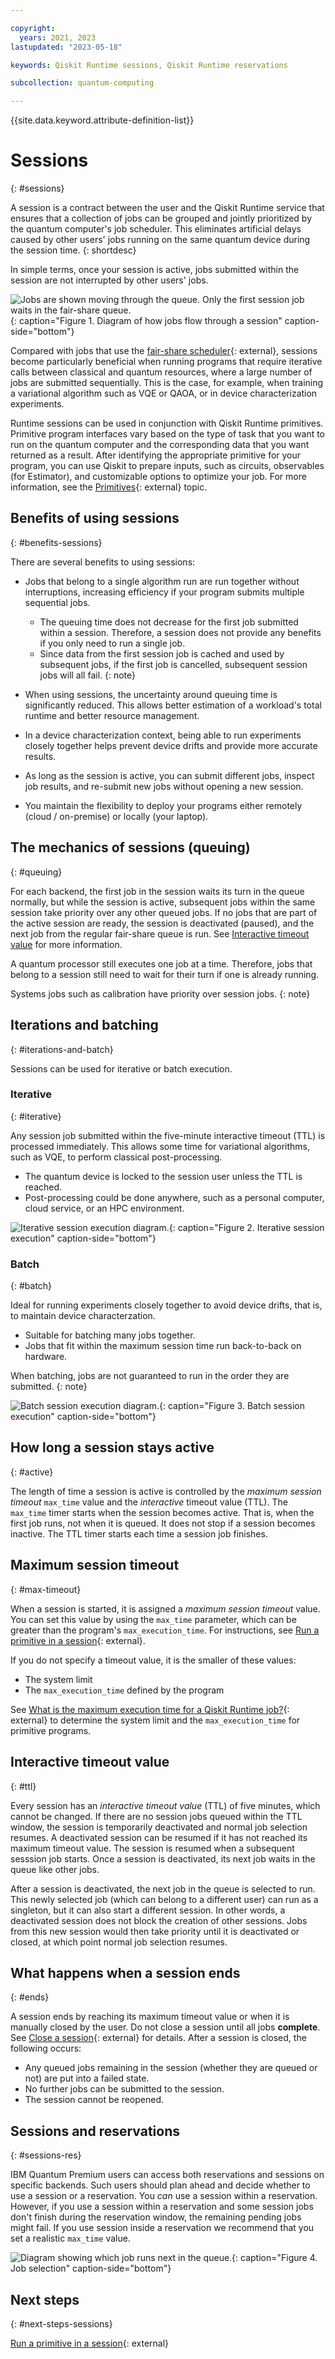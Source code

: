 ```yaml
---

copyright:
  years: 2021, 2023
lastupdated: "2023-05-18"

keywords: Qiskit Runtime sessions, Qiskit Runtime reservations

subcollection: quantum-computing

---
```


{{site.data.keyword.attribute-definition-list}}


# Sessions
{: #sessions}

A session is a contract between the user and the Qiskit Runtime service
that ensures that a collection of jobs can be grouped and jointly
prioritized by the quantum computer's job scheduler. This eliminates
artificial delays caused by other users' jobs running on the same
quantum device during the session time.
{: shortdesc}

In simple terms, once your session is active, jobs submitted within the
session are not interrupted by other users' jobs.

![Jobs are shown moving through the queue.  Only the first session job waits in the fair-share queue.](images/session-overview.png "Qiskit Runtime session flow diagram"){: caption="Figure 1. Diagram of how jobs flow through a session" caption-side="bottom"}

Compared with jobs that use the [fair-share
scheduler](https://quantum-computing.ibm.com/lab/docs/iql/manage/systems/queue){: external},
sessions become particularly beneficial when running programs that
require iterative calls between classical and quantum resources, where a
large number of jobs are submitted sequentially. This is the case, for
example, when training a variational algorithm such as VQE or QAOA, or
in device characterization experiments.

Runtime sessions can be used in conjunction with Qiskit Runtime
primitives. Primitive program interfaces vary based on the type of task
that you want to run on the quantum computer and the corresponding data
that you want returned as a result. After identifying the appropriate
primitive for your program, you can use Qiskit to prepare inputs, such
as circuits, observables (for Estimator), and customizable options to
optimize your job. For more information, see the
[Primitives](https://docs.quantum-computing.ibm.com/build/primitives){: external} topic.

## Benefits of using sessions
{: #benefits-sessions}

There are several benefits to using sessions:

-   Jobs that belong to a single algorithm run are run together without
    interruptions, increasing efficiency if your program submits
    multiple sequential jobs.

    -   The queuing time does not decrease for the first job submitted within a session. Therefore, a session does not provide any benefits if you only need to run a single job.
    -   Since data from the first session job is cached and used by subsequent jobs, if the first job is cancelled, subsequent session jobs will all fail.
    {: note}


-   When using sessions, the uncertainty around queuing time is significantly reduced. This allows better estimation of a workload's total runtime and better resource management.
-   In a device characterization context, being able to run experiments closely together helps prevent device drifts and provide more accurate results.
-   As long as the session is active, you can submit different jobs, inspect job results, and re-submit new jobs without opening a new session.
-   You maintain the flexibility to deploy your programs either remotely (cloud / on-premise) or locally (your laptop).

## The mechanics of sessions (queuing)
{: #queuing}

For each backend, the first job in the session waits its turn in the
queue normally, but while the session is active, subsequent jobs within
the same session take priority over any other queued jobs. If no jobs
that are part of the active session are ready, the session is
deactivated (paused), and the next job from the regular fair-share queue
is run. See [Interactive timeout value](#ttl) for more information.

A quantum processor still executes one job at a time. Therefore, jobs
that belong to a session still need to wait for their turn if one is
already running.

Systems jobs such as calibration have priority over session jobs.
{: note}

## Iterations and batching
{: #iterations-and-batch}

Sessions can be used for iterative or batch execution.

### Iterative
{: #iterative}

Any session job submitted within the five-minute interactive timeout
(TTL) is processed immediately. This allows some time for variational
algorithms, such as VQE, to perform classical post-processing.

-   The quantum device is locked to the session user unless the TTL is
    reached.
-   Post-processing could be done anywhere, such as a personal computer,
    cloud service, or an HPC environment.

![Iterative session execution diagram.](images/iterative.png "Iterative session execution diagram"){: caption="Figure 2. Iterative session execution" caption-side="bottom"}

### Batch
{: #batch}

Ideal for running experiments closely together to avoid device drifts,
that is, to maintain device characterzation.

-   Suitable for batching many jobs together.
-   Jobs that fit within the maximum session time run back-to-back on
    hardware.

When batching, jobs are not guaranteed to run in the order they are submitted.
{: note}

![Batch session execution diagram.](images/batch.png "Batch session execution diagram"){: caption="Figure 3. Batch session execution" caption-side="bottom"}


## How long a session stays active
{: #active}

The length of time a session is active is controlled by the *maximum
session timeout* `max_time` value and the *interactive*
timeout value (TTL). The `max_time` timer starts when the
session becomes active. That is, when the first job runs, not when it is
queued. It does not stop if a session becomes inactive. The TTL timer
starts each time a session job finishes.

## Maximum session timeout
{: #max-timeout}

When a session is started, it is assigned a *maximum session timeout*
value. You can set this value by using the `max_time` parameter, which
can be greater than the program's `max_execution_time`. For
instructions, see [Run a primitive in a session](https://docs.quantum-computing.ibm.com/run/run-sessions){: external}.

If you do not specify a timeout value, it is the smaller of these
values:

-   The system limit
-   The `max_execution_time` defined by the program

See [What is the maximum execution time for a Qiskit Runtime job?](https://docs.quantum-computing.ibm.com/run/max-execution-time){: external} to determine the system limit and
the `max_execution_time` for primitive programs.

## Interactive timeout value
{: #ttl}

Every session has an *interactive timeout value* (TTL) of five minutes,
which cannot be changed. If there are no session jobs queued within the
TTL window, the session is temporarily deactivated and normal job
selection resumes. A deactivated session can be resumed if it has not
reached its maximum timeout value. The session is resumed when a
subsequent sesssion job starts. Once a session is deactivated, its next
job waits in the queue like other jobs.

After a session is deactivated, the next job in the queue is selected to
run. This newly selected job (which can belong to a different user) can
run as a singleton, but it can also start a different session. In other
words, a deactivated session does not block the creation of other
sessions. Jobs from this new session would then take priority until it
is deactivated or closed, at which point normal job selection resumes.

## What happens when a session ends 
{: #ends}

A session ends by reaching its maximum timeout value or when it is
manually closed by the user. Do not close a session until all jobs
**complete**. See [Close a session](https://docs.quantum-computing.ibm.com/run/run-sessions#close-a-session){: external} for details. After a
session is closed, the following occurs:

-   Any queued jobs remaining in the session (whether they are queued or
    not) are put into a failed state.
-   No further jobs can be submitted to the session.
-   The session cannot be reopened.

## Sessions and reservations
{: #sessions-res}

IBM Quantum Premium users can access both reservations and sessions on
specific backends. Such users should plan ahead and decide whether to
use a session or a reservation. You *can* use a session within a
reservation. However, if you use a session within a reservation and some
session jobs don't finish during the reservation window, the remaining
pending jobs might fail. If you use session inside a reservation we
recommend that you set a realistic `max_time` value.

![Diagram showing which job runs next in the queue.](images/jobs-failing.png "Job selection diagram"){: caption="Figure 4. Job selection" caption-side="bottom"}
 
## Next steps
{: #next-steps-sessions}

[Run a primitive in a session](https://docs.quantum-computing.ibm.com/run/run-sessions){: external}
